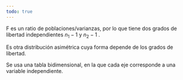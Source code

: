 ```yaml
---
todo: true
---
```


F es un ratio de poblaciones/varianzas, por lo que tiene dos grados de libertad independientes $n_{1}-1$ y $n_{2}-1$ .

Es otra distribución asimétrica cuya forma depende de los grados de libertad.

Se usa una tabla bidimensional, en la que cada eje corresponde a una variable independiente.